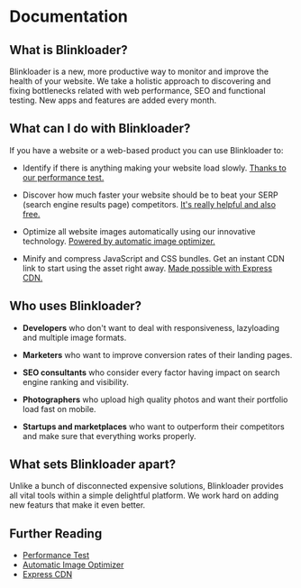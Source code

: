 # Documentation

## What is Blinkloader?

Blinkloader is a new, more productive way to monitor and
improve the health of your website. We take a holistic approach
to discovering and fixing bottlenecks related with web performance,
SEO and functional testing. New apps and features are added every
month.

## What can I do with Blinkloader?

If you have a website or a web-based product
you can use Blinkloader to:

* Identify if there is anything making your website load slowly.
<a href='https://blinkloader.com/test' target='_blank'>Thanks to our performance test.</a>

* Discover how much faster your website should be to beat your
SERP (search engine results page) competitors.
<a href='https://blinkloader.com/test' target='_blank'>It's really helpful and also free.</a>

* Optimize all website images automatically using our innovative
technology.
<a href='https://blinkloader.com/image-optimizer' target='_blank'>Powered by automatic image optimizer.</a>

* Minify and compress JavaScript and CSS bundles. Get an instant
CDN link to start using the asset right away.
<a href='https://blinkloader.com/express-cdn' target='_blank'>Made possible with Express CDN.</a>

## Who uses Blinkloader?

* **Developers** who don't want to deal with responsiveness, lazyloading and
multiple image formats.

* **Marketers** who want to improve conversion rates of their landing pages.

* **SEO consultants** who consider every factor having impact on search engine ranking and visibility.

* **Photographers** who upload high quality photos and want their portfolio load fast on mobile.

* **Startups and marketplaces** who want to outperform their competitors and make sure that everything works properly.

## What sets Blinkloader apart?

Unlike a bunch of disconnected expensive solutions, Blinkloader
provides all vital tools within a simple delightful platform.
We work hard on adding new featurs that make it even better.

## Further Reading

* [Performance Test](performance-test.md)
* [Automatic Image Optimizer](automatic-image-optimizer.md)
* [Express CDN](express-cdn.md)
